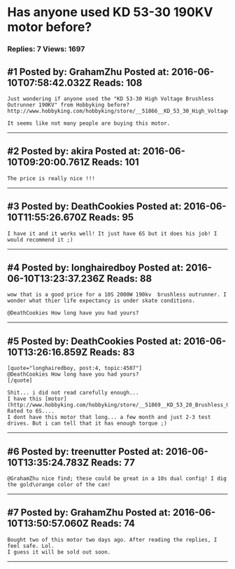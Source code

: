 # Has anyone used KD 53-30 190KV motor before?

### Replies: 7 Views: 1697

## \#1 Posted by: GrahamZhu Posted at: 2016-06-10T07:58:42.032Z Reads: 108

```
Just wondering if anyone used the "KD 53-30 High Voltage Brushless Outrunner 190KV" from Hobbyking before?
http://www.hobbyking.com/hobbyking/store/__51866__KD_53_30_High_Voltage_Brushless_Outrunner_190KV.html

It seems like not many people are buying this motor.
```

---
## \#2 Posted by: akira Posted at: 2016-06-10T09:20:00.761Z Reads: 101

```
The price is really nice !!!
```

---
## \#3 Posted by: DeathCookies Posted at: 2016-06-10T11:55:26.670Z Reads: 95

```
I have it and it works well! It just have 6S but it does his job! I would recommend it ;)
```

---
## \#4 Posted by: longhairedboy Posted at: 2016-06-10T13:23:37.236Z Reads: 88

```
wow that is a good price for a 10S 2000W 190kv  brushless outrunner. I wonder what thier life expectancy is under skate conditions. 

@DeathCookies How long have you had yours?
```

---
## \#5 Posted by: DeathCookies Posted at: 2016-06-10T13:26:16.859Z Reads: 83

```
[quote="longhairedboy, post:4, topic:4507"]
@DeathCookies How long have you had yours?
[/quote]

Shit... i did not read carefully enough...
I have this [motor](http://www.hobbyking.com/hobbyking/store/__51869__KD_53_20_Brushless_Outrunner_195KV.html)
Rated to 6S....
I dont have this motor that long... a few month and just 2-3 test drives. But i can tell that it has enough torque ;)
```

---
## \#6 Posted by: treenutter Posted at: 2016-06-10T13:35:24.783Z Reads: 77

```
@GrahamZhu nice find; these could be great in a 10s dual config! I dig the gold\orange color of the can!
```

---
## \#7 Posted by: GrahamZhu Posted at: 2016-06-10T13:50:57.060Z Reads: 74

```
Bought two of this motor two days ago. After reading the replies, I feel safe. Lol.
I guess it will be sold out soon.
```

---
